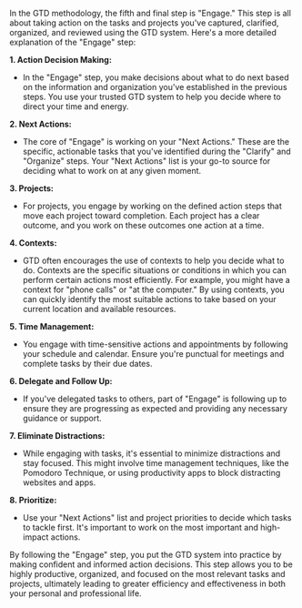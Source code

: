 In the GTD methodology, the fifth and final step is "Engage." This step is all about taking action on the tasks and projects you've captured, clarified, organized, and reviewed using the GTD system. Here's a more detailed explanation of the "Engage" step:

**1. Action Decision Making:**

- In the "Engage" step, you make decisions about what to do next based on the information and organization you've established in the previous steps. You use your trusted GTD system to help you decide where to direct your time and energy.

**2. Next Actions:**

- The core of "Engage" is working on your "Next Actions." These are the specific, actionable tasks that you've identified during the "Clarify" and "Organize" steps. Your "Next Actions" list is your go-to source for deciding what to work on at any given moment.

**3. Projects:**

- For projects, you engage by working on the defined action steps that move each project toward completion. Each project has a clear outcome, and you work on these outcomes one action at a time.

**4. Contexts:**

- GTD often encourages the use of contexts to help you decide what to do. Contexts are the specific situations or conditions in which you can perform certain actions most efficiently. For example, you might have a context for "phone calls" or "at the computer." By using contexts, you can quickly identify the most suitable actions to take based on your current location and available resources.

**5. Time Management:**

- You engage with time-sensitive actions and appointments by following your schedule and calendar. Ensure you're punctual for meetings and complete tasks by their due dates.

**6. Delegate and Follow Up:**

- If you've delegated tasks to others, part of "Engage" is following up to ensure they are progressing as expected and providing any necessary guidance or support.

**7. Eliminate Distractions:**

- While engaging with tasks, it's essential to minimize distractions and stay focused. This might involve time management techniques, like the Pomodoro Technique, or using productivity apps to block distracting websites and apps.

**8. Prioritize:**

- Use your "Next Actions" list and project priorities to decide which tasks to tackle first. It's important to work on the most important and high-impact actions.

By following the "Engage" step, you put the GTD system into practice by making confident and informed action decisions. This step allows you to be highly productive, organized, and focused on the most relevant tasks and projects, ultimately leading to greater efficiency and effectiveness in both your personal and professional life.